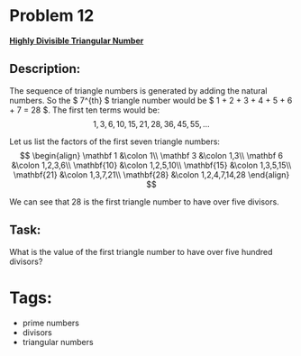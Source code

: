 # Problem 12

[**Highly Divisible Triangular Number**](https://projecteuler.net/problem=12)

## Description:
The sequence of triangle numbers is generated by adding the natural numbers. So the $ 7^{th} $ triangle number would be $ 1 + 2 + 3 + 4 + 5 + 6 + 7 = 28 $. The first ten terms would be:
$$ 1, 3, 6, 10, 15, 21, 28, 36, 45, 55, \dots $$

Let us list the factors of the first seven triangle numbers:
$$
\begin{align}
\mathbf 1 &\colon 1\\
\mathbf 3 &\colon 1,3\\
\mathbf 6 &\colon 1,2,3,6\\
\mathbf{10} &\colon 1,2,5,10\\
\mathbf{15} &\colon 1,3,5,15\\
\mathbf{21} &\colon 1,3,7,21\\
\mathbf{28} &\colon 1,2,4,7,14,28
\end{align}
$$

We can see that 28 is the first triangle number to have over five divisors.

## Task:
What is the value of the first triangle number to have over five hundred divisors?

# Tags:
- prime numbers
- divisors
- triangular numbers
